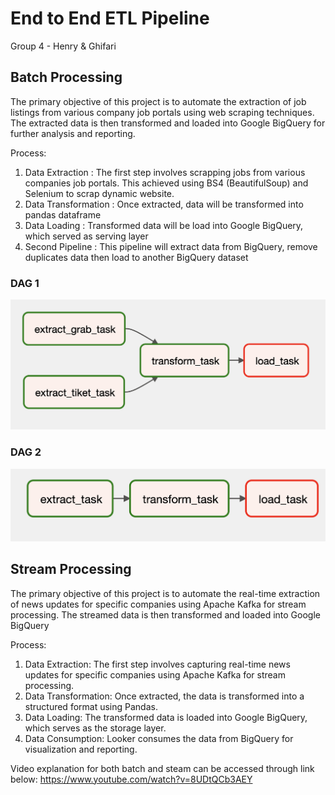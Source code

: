 # End to End ETL Pipeline

Group 4 - Henry & Ghifari

## Batch Processing
The primary objective of this project is to automate the extraction of job listings from various company job portals using web scraping techniques. The extracted data is then transformed and loaded into Google BigQuery for further analysis and reporting. 

Process:

1. Data Extraction : The first step involves scrapping jobs from various companies job portals. This achieved using BS4 (BeautifulSoup) and Selenium to scrap dynamic website.
2. Data Transformation : Once extracted, data will be transformed into pandas dataframe
3. Data Loading : Transformed data will be load into Google BigQuery, which served as serving layer
4. Second Pipeline : This pipeline will extract data from BigQuery, remove duplicates data then load to another BigQuery dataset
### DAG 1
![batch-processing](/batch-processing/img/DAG1.png)
### DAG 2
![batch-processing](/batch-processing/img/DAG2.png)

## Stream Processing
The primary objective of this project is to automate the real-time extraction of news updates for specific companies using Apache Kafka for stream processing. The streamed data is then transformed and loaded into Google BigQuery

Process:

1. Data Extraction: The first step involves capturing real-time news updates for specific companies using Apache Kafka for stream processing.
2. Data Transformation: Once extracted, the data is transformed into a structured format using Pandas.
3. Data Loading: The transformed data is loaded into Google BigQuery, which serves as the storage layer.
4. Data Consumption: Looker consumes the data from BigQuery for visualization and reporting.

Video explanation for both batch and steam can be accessed through link below:
https://www.youtube.com/watch?v=8UDtQCb3AEY
